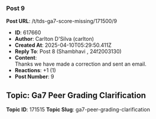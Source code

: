 ### Post 9
**Post URL**: /t/tds-ga7-score-missing/171500/9
- **ID**: 617660
- **Author**: Carlton D'Silva (carlton)
- **Created At**: 2025-04-10T05:29:50.411Z
- **Reply To**: Post 8 (Shambhavi , 24f2003130)
- **Content**:  
  Thanks we have made a correction and sent an email.
- **Reactions**: +1 (1)
- **Post Number**: 9

## Topic: Ga7 Peer Grading Clarification
**Topic ID**: 171515
**Topic Slug**: ga7-peer-grading-clarification

